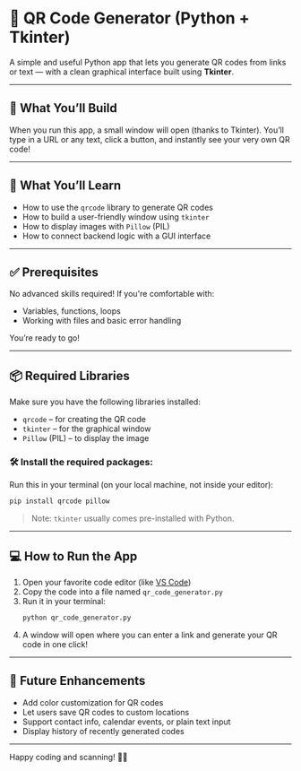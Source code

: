 # 📱 QR Code Generator (Python + Tkinter)

A simple and useful Python app that lets you generate QR codes from links or text — with a clean graphical interface built using **Tkinter**.

---

## 🧾 What You’ll Build

When you run this app, a small window will open (thanks to Tkinter). You’ll type in a URL or any text, click a button, and instantly see your very own QR code!

---

## 🎯 What You’ll Learn

- How to use the `qrcode` library to generate QR codes  
- How to build a user-friendly window using `tkinter`  
- How to display images with `Pillow` (PIL)  
- How to connect backend logic with a GUI interface

---

## ✅ Prerequisites

No advanced skills required! If you're comfortable with:

- Variables, functions, loops  
- Working with files and basic error handling  

You’re ready to go!

---

## 📦 Required Libraries

Make sure you have the following libraries installed:

- `qrcode` – for creating the QR code  
- `tkinter` – for the graphical window  
- `Pillow` (PIL) – to display the image

### 🛠️ Install the required packages:

Run this in your terminal (on your local machine, not inside your editor):

```bash
pip install qrcode pillow
```

> Note: `tkinter` usually comes pre-installed with Python.

---

## 💻 How to Run the App

1. Open your favorite code editor (like [VS Code](https://code.visualstudio.com/))  
2. Copy the code into a file named `qr_code_generator.py`  
3. Run it in your terminal:
   ```bash
   python qr_code_generator.py
   ```
4. A window will open where you can enter a link and generate your QR code in one click!

---

## 🌟 Future Enhancements

- Add color customization for QR codes  
- Let users save QR codes to custom locations  
- Support contact info, calendar events, or plain text input  
- Display history of recently generated codes

---

Happy coding and scanning! 📲✨
```
